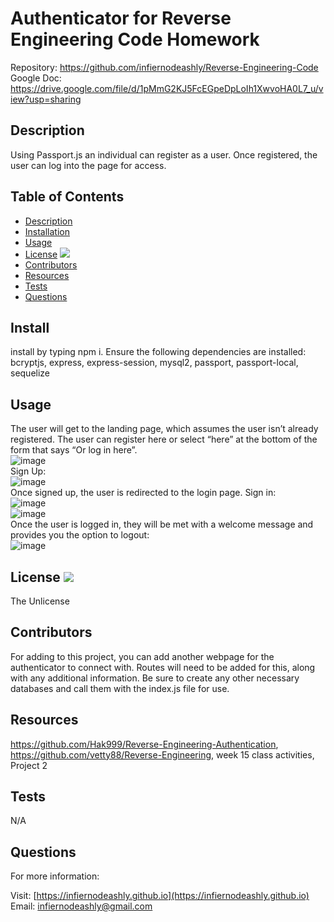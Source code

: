 # Authenticator for Reverse Engineering Code Homework

Repository: https://github.com/infiernodeashly/Reverse-Engineering-Code
Google Doc: https://drive.google.com/file/d/1pMmG2KJ5FcEGpeDpLoIh1XwvoHA0L7_u/view?usp=sharing
  
## Description 
        
Using Passport.js an individual can register as a user. Once registered, the user can log into the page for access.

## Table of Contents

* [Description](#description)
* [Installation](#install)
* [Usage](#usage)
* [License](#license) <img src="http://img.shields.io/badge/license-The Unlicense-blue">
* [Contributors](#contributors)
* [Resources](#resources)
* [Tests](#tests)
* [Questions](#questions)

## Install

install by typing npm i. Ensure the following dependencies are installed: bcryptjs, express, express-session, mysql2, passport, passport-local, sequelize

## Usage

The user will get to the landing page, which assumes the user isn’t already registered. The user can register here or select “here” at the bottom of the form that says “Or log in here”. <br /> ![image](https://user-images.githubusercontent.com/68360119/101266285-5edb3100-371b-11eb-9ed1-7f7097b11829.png) <br /> Sign Up: <br />![image](https://user-images.githubusercontent.com/68360119/101266315-abbf0780-371b-11eb-9c71-d3fdd9d52faf.png) <br /> Once signed up, the user is redirected to the login page. Sign in: <br /> ![image](https://user-images.githubusercontent.com/68360119/101266329-df019680-371b-11eb-9735-871f8ce8ec73.png) <br /> ![image](https://user-images.githubusercontent.com/68360119/101266343-00fb1900-371c-11eb-8135-2d2e3b2063e9.png) <br /> Once the user is logged in, they will be met with a welcome message and provides you the option to logout: <br /> ![image](https://user-images.githubusercontent.com/68360119/101266582-06f1f980-371e-11eb-8c7f-13d591cbf34f.png)

## License <img src="http://img.shields.io/badge/license-The Unlicense-blue">

The Unlicense



## Contributors

For adding to this project, you can add another webpage for the authenticator to connect with. Routes will need to be added for this, along with any additional information. Be sure to create any other necessary databases and call them with the index.js file for use. 

## Resources

https://github.com/Hak999/Reverse-Engineering-Authentication, https://github.com/vetty88/Reverse-Engineering, week 15 class activities, Project 2

## Tests

N/A

## Questions

For more information:

Visit: [https://infiernodeashly.github.io](https://infiernodeashly.github.io)
Email: infiernodeashly@gmail.com
